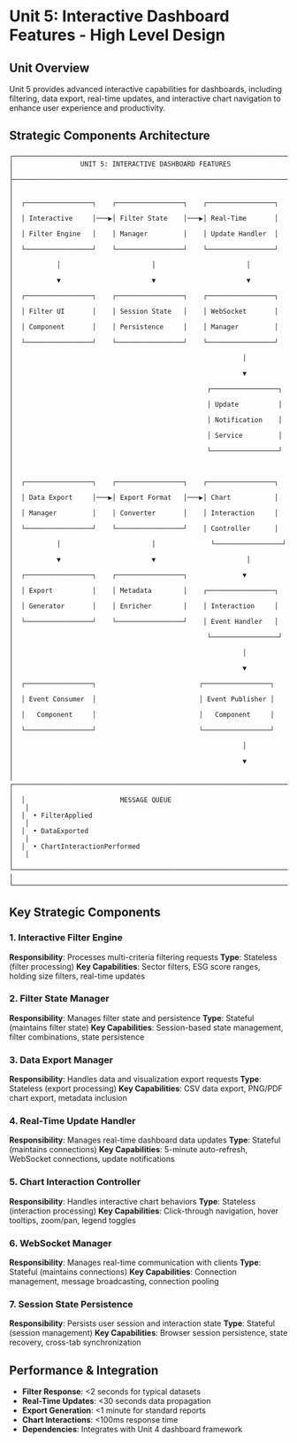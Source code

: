 # Unit 5: Interactive Dashboard Features - High Level Design

## Unit Overview
Unit 5 provides advanced interactive capabilities for dashboards, including filtering, data export, real-time updates, and interactive chart navigation to enhance user experience and productivity.

## Strategic Components Architecture

```
┌─────────────────────────────────────────────────────────────────────────────────┐
│                 UNIT 5: INTERACTIVE DASHBOARD FEATURES                          │
├─────────────────────────────────────────────────────────────────────────────────┤
│                                                                                 │
│  ┌─────────────────┐    ┌─────────────────┐    ┌─────────────────┐             │
│  │ Interactive     │───▶│ Filter State    │───▶│ Real-Time       │             │
│  │ Filter Engine   │    │ Manager         │    │ Update Handler  │             │
│  └─────────────────┘    └─────────────────┘    └─────────────────┘             │
│           │                       │                       │                    │
│           ▼                       ▼                       ▼                    │
│  ┌─────────────────┐    ┌─────────────────┐    ┌─────────────────┐             │
│  │ Filter UI       │    │ Session State   │    │ WebSocket       │             │
│  │ Component       │    │ Persistence     │    │ Manager         │             │
│  └─────────────────┘    └─────────────────┘    └─────────────────┘             │
│                                                          │                      │
│                                                          ▼                      │
│                                                 ┌─────────────────┐             │
│                                                 │ Update          │             │
│                                                 │ Notification    │             │
│                                                 │ Service         │             │
│                                                 └─────────────────┘             │
│                                                                                 │
│  ┌─────────────────┐    ┌─────────────────┐    ┌─────────────────┐             │
│  │ Data Export     │───▶│ Export Format   │───▶│ Chart           │             │
│  │ Manager         │    │ Converter       │    │ Interaction     │             │
│  └─────────────────┘    └─────────────────┘    │ Controller      │             │
│           │                       │              └─────────────────┘             │
│           ▼                       ▼                       │                    │
│  ┌─────────────────┐    ┌─────────────────┐              ▼                    │
│  │ Export          │    │ Metadata        │    ┌─────────────────┐             │
│  │ Generator       │    │ Enricher        │    │ Interaction     │             │
│  └─────────────────┘    └─────────────────┘    │ Event Handler   │             │
│                                                 └─────────────────┘             │
│                                                          │                      │
│                                                          ▼                      │
│  ┌─────────────────┐                          ┌─────────────────┐             │
│  │ Event Consumer  │                          │ Event Publisher │             │
│  │   Component     │                          │   Component     │             │
│  └─────────────────┘                          └─────────────────┘             │
│                                                          │                      │
│                                                          ▼                      │
│  ┌─────────────────────────────────────────────────────────────────────────┐   │
│  │                        MESSAGE QUEUE                                    │   │
│  │  • FilterApplied                                                        │   │
│  │  • DataExported                                                         │   │
│  │  • ChartInteractionPerformed                                            │   │
│  └─────────────────────────────────────────────────────────────────────────┘   │
└─────────────────────────────────────────────────────────────────────────────────┘
```

## Key Strategic Components

### 1. Interactive Filter Engine
**Responsibility**: Processes multi-criteria filtering requests
**Type**: Stateless (filter processing)
**Key Capabilities**: Sector filters, ESG score ranges, holding size filters, real-time updates

### 2. Filter State Manager
**Responsibility**: Manages filter state and persistence
**Type**: Stateful (maintains filter state)
**Key Capabilities**: Session-based state management, filter combinations, state persistence

### 3. Data Export Manager
**Responsibility**: Handles data and visualization export requests
**Type**: Stateless (export processing)
**Key Capabilities**: CSV data export, PNG/PDF chart export, metadata inclusion

### 4. Real-Time Update Handler
**Responsibility**: Manages real-time dashboard data updates
**Type**: Stateful (maintains connections)
**Key Capabilities**: 5-minute auto-refresh, WebSocket connections, update notifications

### 5. Chart Interaction Controller
**Responsibility**: Handles interactive chart behaviors
**Type**: Stateless (interaction processing)
**Key Capabilities**: Click-through navigation, hover tooltips, zoom/pan, legend toggles

### 6. WebSocket Manager
**Responsibility**: Manages real-time communication with clients
**Type**: Stateful (maintains connections)
**Key Capabilities**: Connection management, message broadcasting, connection pooling

### 7. Session State Persistence
**Responsibility**: Persists user session and interaction state
**Type**: Stateful (session management)
**Key Capabilities**: Browser session persistence, state recovery, cross-tab synchronization

## Performance & Integration
- **Filter Response**: <2 seconds for typical datasets
- **Real-Time Updates**: <30 seconds data propagation
- **Export Generation**: <1 minute for standard reports
- **Chart Interactions**: <100ms response time
- **Dependencies**: Integrates with Unit 4 dashboard framework